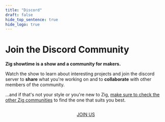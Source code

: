 ```yaml
---
title: "Discord"
draft: false
hide_top_sentence: true
hide_logo: true
---
```

<link rel="stylesheet" type="text/css" href="./style.css">

# Join the Discord Community

**Zig showtime is a show and a community for makers.**

Watch the show to learn about interesting projects and join the discord server to **share** what you're working on and to **collaborate** with other members of the community. 


...and if that's not your style or you're new to Zig, [make sure to check the other Zig communities](https://github.com/ziglang/zig/wiki/Community) to find the one that suits you best.


<div style="display:flex;justify-content:space-around;align-self: center;flex-wrap:wrap;margin-top:1em;">

<a id="youtube" class="button" target="_blank" href="https://discord.com/invite/B73sGxF">JOIN US</a>
</div>